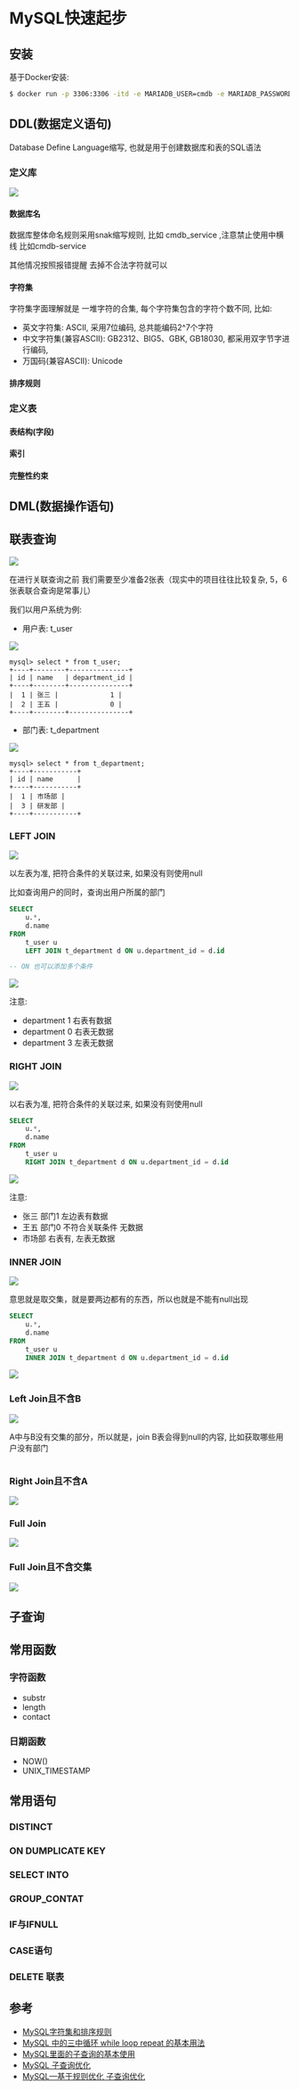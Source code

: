 # MySQL快速起步


## 安装

基于Docker安装:
```sh
$ docker run -p 3306:3306 -itd -e MARIADB_USER=cmdb -e MARIADB_PASSWORD=123456 -e MARIADB_ROOT_PASSWORD=123456 --name mysql   mariadb:latest
```

## DDL(数据定义语句)

Database Define Language缩写, 也就是用于创建数据库和表的SQL语法

### 定义库

![](./images/create_table.png)

#### 数据库名

数据库整体命名规则采用snak缩写规则, 比如 cmdb_service ,注意禁止使用中横线 比如cmdb-service

其他情况按照报错提醒 去掉不合法字符就可以

#### 字符集

字符集字面理解就是 一堆字符的合集, 每个字符集包含的字符个数不同, 比如:
+ 英文字符集: ASCII, 采用7位编码, 总共能编码2^7个字符
+ 中文字符集(兼容ASCII): GB2312、BIG5、GBK, GB18030, 都采用双字节字进行编码,
+ 万国码(兼容ASCII): Unicode

#### 排序规则


### 定义表


#### 表结构(字段)



#### 索引



#### 完整性约束



## DML(数据操作语句)



## 联表查询

![](./images/sql_join.jpeg)

在进行关联查询之前 我们需要至少准备2张表（现实中的项目往往比较复杂, 5，6张表联合查询是常事儿）

我们以用户系统为例:

+ 用户表: t_user

![](./images/t_user.png)
```
mysql> select * from t_user;
+----+--------+---------------+
| id | name   | department_id |
+----+--------+---------------+
|  1 | 张三 |             1 |
|  2 | 王五 |             0 |
+----+--------+---------------+
```



+ 部门表: t_department

![](./images/t_department.png)
```
mysql> select * from t_department;
+----+-----------+
| id | name      |
+----+-----------+
|  1 | 市场部 |
|  3 | 研发部 |
+----+-----------+
```


### LEFT JOIN

![](./images/left_join.webp)

以左表为准, 把符合条件的关联过来, 如果没有则使用null

比如查询用户的同时，查询出用户所属的部门
```sql
SELECT
	u.*,
	d.name 
FROM
	t_user u
	LEFT JOIN t_department d ON u.department_id = d.id

-- ON 也可以添加多个条件
```

![](./images/left_join_exm.png)

注意:
+ department 1 右表有数据
+ department 0 右表无数据
+ department 3 左表无数据

### RIGHT JOIN

![](./images/right_join.webp)

以右表为准, 把符合条件的关联过来, 如果没有则使用null

```sql
SELECT
	u.*,
	d.name 
FROM
	t_user u
	RIGHT JOIN t_department d ON u.department_id = d.id
```

![](./images/right_join_exm.png)

注意:
+ 张三 部门1        左边表有数据
+ 王五 部门0        不符合关联条件 无数据
+ 市场部            右表有, 左表无数据

### INNER JOIN

![](./images/inner_join.webp)

意思就是取交集，就是要两边都有的东西，所以也就是不能有null出现

```sql
SELECT
	u.*,
	d.name 
FROM
	t_user u
	INNER JOIN t_department d ON u.department_id = d.id
```

![](./images/inner_join_exm.png)

### Left Join且不含B

![](./images/left_join_not_b.webp)

A中与B没有交集的部分，所以就是，join B表会得到null的内容, 比如获取哪些用户没有部门

```sql
```


### Right Join且不含A

![](./images/right_join_not_a.webp)


### Full Join

![](./images/full_join.webp)

### Full Join且不含交集

![](./images/full_join_not.webp)



## 子查询



## 常用函数



### 字符函数

+ substr
+ length
+ contact


### 日期函数

+ NOW()
+ UNIX_TIMESTAMP


## 常用语句


### DISTINCT


### ON DUMPLICATE KEY


### SELECT INTO


### GROUP_CONTAT


### IF与IFNULL


### CASE语句


### DELETE 联表



## 参考

+ [MySQL字符集和排序规则](https://segmentfault.com/a/1190000020339810)
+ [MySQL 中的三中循环 while loop repeat 的基本用法](https://www.cnblogs.com/Luouy/p/7301360.html)
+ [MySQL里面的子查询的基本使用](http://www.codebaoku.com/it-mysql/it-mysql-218378.html)
+ [MySQL 子查询优化](https://www.jianshu.com/p/3989222f7084)
+ [MySQL—基于规则优化 子查询优化](https://www.rsthe.com/archives/mysql%E5%9F%BA%E4%BA%8E%E8%A7%84%E5%88%99%E4%BC%98%E5%8C%96%E5%AD%90%E6%9F%A5%E8%AF%A2%E4%BC%98%E5%8C%96)